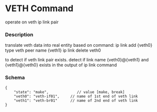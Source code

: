 # VETH Command
operate on veth ip link pair

### Description

translate veth data into real entity
based on command:
    ip link add {veth0} type veth peer name {veth1}
    ip link delete veth0

to detect if veth link pair exists.
    detect if link name {veth0}@{veth1} and {veth1}@{veth0} exists in the output of ip link command

### Schema
```jsonc
{
    "state": "make",             // value [make, break]
    "veth0": "veth-if01",     // name of 1st end of veth link
    "veth1": "veth-br01"      // name of 2nd end of veth link 
}
```

